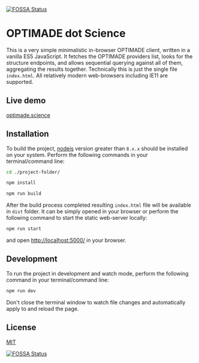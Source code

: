 [![FOSSA Status](https://app.fossa.com/api/projects/git%2Bgithub.com%2Ftilde-lab%2Foptimade.science.svg?type=shield)](https://app.fossa.com/projects/git%2Bgithub.com%2Ftilde-lab%2Foptimade.science?ref=badge_shield)

OPTIMADE dot Science
==========

This is a very simple minimalistic in-browser OPTIMADE client, written in a vanilla ES5 JavaScript.
It fetches the OPTIMADE providers list, looks for the structure endpoints, and allows sequential querying against all of them, aggregating the results together.
Technically this is just the single file `index.html`.
All relatively modern web-browsers including IE11 are supported.

Live demo
------

[optimade.science](https://optimade.science)

Installation
------

To build the  project, [nodejs](https://nodejs.org/) version greater than `8.x.x` should be installed on your system. Perform the following commands in your terminal/command line:

```sh
cd ./project-folder/

npm install

npm run build
```

After the build process completed resulting `index.html` file will be available in `dist` folder. It can be simply opened in your browser or perform the following command to start the static web-server locally:

```sh
npm run start
```

and open [http://localhost:5000/](http://localhost:5000/) in your browser.

Development
------

To run the project in development and watch mode, perform the following command in your terminal/command line:

```sh
npm run dev
```

Don't close the terminal window to watch file changes and automatically apply to and reload the page.

License
------

[MIT](https://en.wikipedia.org/wiki/MIT_License)

[![FOSSA Status](https://app.fossa.com/api/projects/git%2Bgithub.com%2Ftilde-lab%2Foptimade.science.svg?type=large)](https://app.fossa.com/projects/git%2Bgithub.com%2Ftilde-lab%2Foptimade.science?ref=badge_large)
